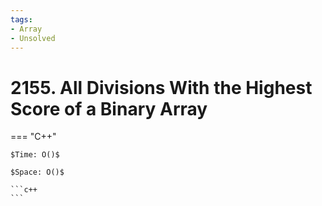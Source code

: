 ```yaml
---
tags:
- Array
- Unsolved
---
```



# 2155. All Divisions With the Highest Score of a Binary Array

=== "C++"

    $Time: O()$

    $Space: O()$

    ```c++
    ```